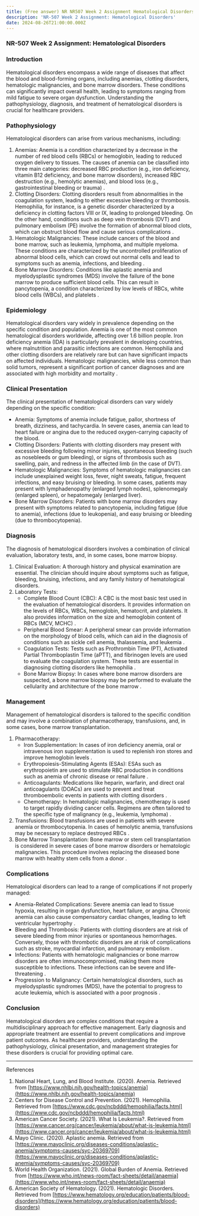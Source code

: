 ```yaml
---
title: (Free answer) NR NR507 Week 2 Assignment Hematological Disorders
description: 'NR-507 Week 2 Assignment: Hematological Disorders'
date: 2024-08-26T21:00:00.000Z
---
```


### NR-507 Week 2 Assignment: Hematological Disorders

### Introduction

Hematological disorders encompass a wide range of diseases that affect the blood and blood-forming organs, including anemias, clotting disorders, hematologic malignancies, and bone marrow disorders. These conditions can significantly impact overall health, leading to symptoms ranging from mild fatigue to severe organ dysfunction. Understanding the pathophysiology, diagnosis, and treatment of hematological disorders is crucial for healthcare providers.

### Pathophysiology

Hematological disorders can arise from various mechanisms, including:

1. Anemias: Anemia is a condition characterized by a decrease in the number of red blood cells (RBCs) or hemoglobin, leading to reduced oxygen delivery to tissues. The causes of anemia can be classified into three main categories: decreased RBC production (e.g., iron deficiency, vitamin B12 deficiency, and bone marrow disorders), increased RBC destruction (e.g., hemolytic anemias), and blood loss (e.g., gastrointestinal bleeding or trauma) .
2. Clotting Disorders: Clotting disorders result from abnormalities in the coagulation system, leading to either excessive bleeding or thrombosis. Hemophilia, for instance, is a genetic disorder characterized by a deficiency in clotting factors VIII or IX, leading to prolonged bleeding. On the other hand, conditions such as deep vein thrombosis (DVT) and pulmonary embolism (PE) involve the formation of abnormal blood clots, which can obstruct blood flow and cause serious complications .
3. Hematologic Malignancies: These include cancers of the blood and bone marrow, such as leukemia, lymphoma, and multiple myeloma. These conditions are characterized by the uncontrolled proliferation of abnormal blood cells, which can crowd out normal cells and lead to symptoms such as anemia, infections, and bleeding .
4. Bone Marrow Disorders: Conditions like aplastic anemia and myelodysplastic syndromes (MDS) involve the failure of the bone marrow to produce sufficient blood cells. This can result in pancytopenia, a condition characterized by low levels of RBCs, white blood cells (WBCs), and platelets .

### Epidemiology

Hematological disorders vary widely in prevalence depending on the specific condition and population. Anemia is one of the most common hematological disorders worldwide, affecting over 1.6 billion people. Iron deficiency anemia (IDA) is particularly prevalent in developing countries, where malnutrition and parasitic infections are common. Hemophilia and other clotting disorders are relatively rare but can have significant impacts on affected individuals. Hematologic malignancies, while less common than solid tumors, represent a significant portion of cancer diagnoses and are associated with high morbidity and mortality .

### Clinical Presentation

The clinical presentation of hematological disorders can vary widely depending on the specific condition:

* Anemia: Symptoms of anemia include fatigue, pallor, shortness of breath, dizziness, and tachycardia. In severe cases, anemia can lead to heart failure or angina due to the reduced oxygen-carrying capacity of the blood.
* Clotting Disorders: Patients with clotting disorders may present with excessive bleeding following minor injuries, spontaneous bleeding (such as nosebleeds or gum bleeding), or signs of thrombosis such as swelling, pain, and redness in the affected limb (in the case of DVT).
* Hematologic Malignancies: Symptoms of hematologic malignancies can include unexplained weight loss, fever, night sweats, fatigue, frequent infections, and easy bruising or bleeding. In some cases, patients may present with lymphadenopathy (enlarged lymph nodes), splenomegaly (enlarged spleen), or hepatomegaly (enlarged liver).
* Bone Marrow Disorders: Patients with bone marrow disorders may present with symptoms related to pancytopenia, including fatigue (due to anemia), infections (due to leukopenia), and easy bruising or bleeding (due to thrombocytopenia).

### Diagnosis

The diagnosis of hematological disorders involves a combination of clinical evaluation, laboratory tests, and, in some cases, bone marrow biopsy.

1. Clinical Evaluation: A thorough history and physical examination are essential. The clinician should inquire about symptoms such as fatigue, bleeding, bruising, infections, and any family history of hematological disorders.
2. Laboratory Tests:
   * Complete Blood Count (CBC): A CBC is the most basic test used in the evaluation of hematological disorders. It provides information on the levels of RBCs, WBCs, hemoglobin, hematocrit, and platelets. It also provides information on the size and hemoglobin content of RBCs (MCV, MCHC) .
   * Peripheral Blood Smear: A peripheral smear can provide information on the morphology of blood cells, which can aid in the diagnosis of conditions such as sickle cell anemia, thalassemia, and leukemia .
   * Coagulation Tests: Tests such as Prothrombin Time (PT), Activated Partial Thromboplastin Time (aPTT), and fibrinogen levels are used to evaluate the coagulation system. These tests are essential in diagnosing clotting disorders like hemophilia .
   * Bone Marrow Biopsy: In cases where bone marrow disorders are suspected, a bone marrow biopsy may be performed to evaluate the cellularity and architecture of the bone marrow .

### Management

Management of hematological disorders is tailored to the specific condition and may involve a combination of pharmacotherapy, transfusions, and, in some cases, bone marrow transplantation.

1. Pharmacotherapy:
   * Iron Supplementation: In cases of iron deficiency anemia, oral or intravenous iron supplementation is used to replenish iron stores and improve hemoglobin levels .
   * Erythropoiesis-Stimulating Agents (ESAs): ESAs such as erythropoietin are used to stimulate RBC production in conditions such as anemia of chronic disease or renal failure .
   * Anticoagulants: Medications like heparin, warfarin, and direct oral anticoagulants (DOACs) are used to prevent and treat thromboembolic events in patients with clotting disorders .
   * Chemotherapy: In hematologic malignancies, chemotherapy is used to target rapidly dividing cancer cells. Regimens are often tailored to the specific type of malignancy (e.g., leukemia, lymphoma) .
2. Transfusions: Blood transfusions are used in patients with severe anemia or thrombocytopenia. In cases of hemolytic anemia, transfusions may be necessary to replace destroyed RBCs .
3. Bone Marrow Transplantation: Bone marrow or stem cell transplantation is considered in severe cases of bone marrow disorders or hematologic malignancies. This procedure involves replacing the diseased bone marrow with healthy stem cells from a donor .

### Complications

Hematological disorders can lead to a range of complications if not properly managed:

* Anemia-Related Complications: Severe anemia can lead to tissue hypoxia, resulting in organ dysfunction, heart failure, or angina. Chronic anemia can also cause compensatory cardiac changes, leading to left ventricular hypertrophy .
* Bleeding and Thrombosis: Patients with clotting disorders are at risk of severe bleeding from minor injuries or spontaneous hemorrhages. Conversely, those with thrombotic disorders are at risk of complications such as stroke, myocardial infarction, and pulmonary embolism .
* Infections: Patients with hematologic malignancies or bone marrow disorders are often immunocompromised, making them more susceptible to infections. These infections can be severe and life-threatening .
* Progression to Malignancy: Certain hematological disorders, such as myelodysplastic syndromes (MDS), have the potential to progress to acute leukemia, which is associated with a poor prognosis .

### Conclusion

Hematological disorders are complex conditions that require a multidisciplinary approach for effective management. Early diagnosis and appropriate treatment are essential to prevent complications and improve patient outcomes. As healthcare providers, understanding the pathophysiology, clinical presentation, and management strategies for these disorders is crucial for providing optimal care.

***

References

1. National Heart, Lung, and Blood Institute. (2020). Anemia. Retrieved from [https://www.nhlbi.nih.gov/health-topics/anemia](https://www.nhlbi.nih.gov/health-topics/anemia)
2. Centers for Disease Control and Prevention. (2021). Hemophilia. Retrieved from [https://www.cdc.gov/ncbddd/hemophilia/facts.html](https://www.cdc.gov/ncbddd/hemophilia/facts.html)
3. American Cancer Society. (2021). What Is Leukemia?. Retrieved from [https://www.cancer.org/cancer/leukemia/about/what-is-leukemia.html](https://www.cancer.org/cancer/leukemia/about/what-is-leukemia.html)
4. Mayo Clinic. (2020). Aplastic anemia. Retrieved from [https://www.mayoclinic.org/diseases-conditions/aplastic-anemia/symptoms-causes/syc-20369709](https://www.mayoclinic.org/diseases-conditions/aplastic-anemia/symptoms-causes/syc-20369709)
5. World Health Organization. (2021). Global Burden of Anemia. Retrieved from [https://www.who.int/news-room/fact-sheets/detail/anaemia](https://www.who.int/news-room/fact-sheets/detail/anaemia)
6. American Society of Hematology. (2021). Hematologic Disorders. Retrieved from [https://www.hematology.org/education/patients/blood-disorders](https://www.hematology.org/education/patients/blood-disorders)

